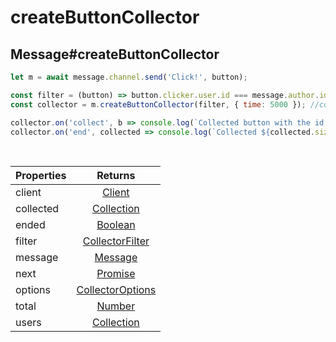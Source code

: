 # createButtonCollector

## Message#createButtonCollector

```js
let m = await message.channel.send('Click!', button);

const filter = (button) => button.clicker.user.id === message.author.id;
const collector = m.createButtonCollector(filter, { time: 5000 }); //collector for 5 seconds

collector.on('collect', b => console.log(`Collected button with the id ${b.id}`));
collector.on('end', collected => console.log(`Collected ${collected.size} items`)); 
```
<br>

| Properties | Returns |
| ------------- |:-------------:|
| client | [Client](https://discord.js.org/#/docs/main/stable/class/Client) |
| collected | [Collection](https://discord.js.org/#/docs/collection/master/class/Collection) |
| ended | [Boolean](https://developer.mozilla.org/en-US/docs/Web/JavaScript/Reference/Global_Objects/Boolean) |
| filter | [CollectorFilter](https://developer.mozilla.org/en-US/docs/Web/JavaScript/Reference/Global_Objects/Number) |
| message | [Message](https://discord.js.org/#/docs/main/stable/class/Message) |
| next | [Promise](https://developer.mozilla.org/en-US/docs/Web/JavaScript/Reference/Global_Objects/Promise) |
| options | [CollectorOptions](https://discord.js.org/#/docs/main/stable/typedef/CollectorOptions%C5%88) |
| total |[Number](https://developer.mozilla.org/en-US/docs/Web/JavaScript/Reference/Global_Objects/Number) |
| users | [Collection](https://discord.js.org/#/docs/collection/master/class/Collection) |